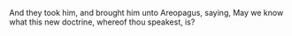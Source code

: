 And they took him, and brought him unto Areopagus, saying, May we know what this new doctrine, whereof thou speakest, is?
